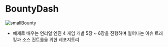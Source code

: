 # BountyDash

![smallBounty](https://user-images.githubusercontent.com/54701846/150329161-3718eb5d-09d3-41e9-9cc6-361a0d54f968.gif)

- 예제로 배우는 언리얼 엔진 4 게임 개발 5장 ~ 6장을 진행하며 일어나는 이슈 트래킹과 소스 컨트롤을 위한 레포지토리 
